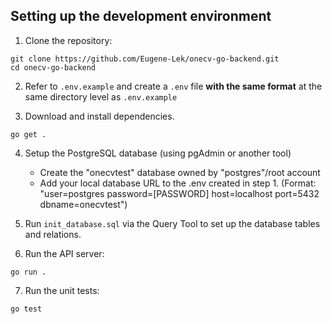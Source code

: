 ## Setting up the development environment
1. Clone the repository:
```
git clone https://github.com/Eugene-Lek/onecv-go-backend.git
cd onecv-go-backend
```

2. Refer to `.env.example` and create a `.env` file **with the same format** at the same directory level
as `.env.example`

3. Download and install dependencies.
```
go get .
```

4. Setup the PostgreSQL database (using pgAdmin or another tool)
   * Create the "onecvtest" database owned by "postgres"/root account
   * Add your local database URL to the .env created in step 1. 
   (Format: "user=postgres password=[PASSWORD] host=localhost port=5432 dbname=onecvtest")

5. Run `init_database.sql` via the Query Tool to set up the database tables and relations.

6. Run the API server:
```
go run .
```

7. Run the unit tests:
```
go test
```
